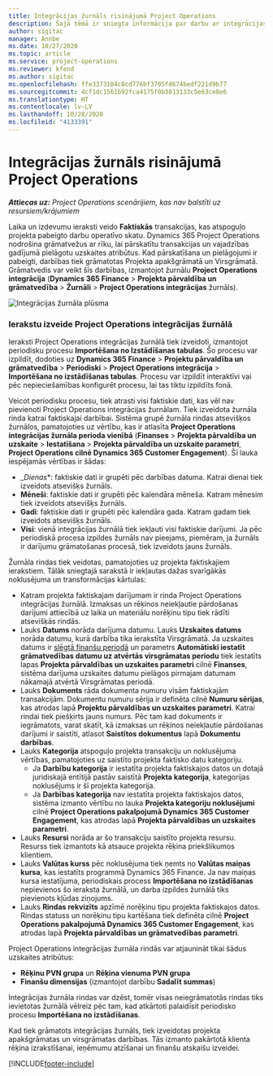 ```yaml
---
title: Integrācijas žurnāls risinājumā Project Operations
description: Šajā tēmā ir sniegta informācija par darbu ar integrācijas žurnālu risinājumā Project Operations.
author: sigitac
manager: Annbe
ms.date: 10/27/2020
ms.topic: article
ms.service: project-operations
ms.reviewer: kfend
ms.author: sigitac
ms.openlocfilehash: ffe3373184c8cd776bf3705fd674bedf221d9b77
ms.sourcegitcommit: 4cf1dc1561b92fca4175f0b3813133c5e63ce8e6
ms.translationtype: HT
ms.contentlocale: lv-LV
ms.lasthandoff: 10/28/2020
ms.locfileid: "4133391"
---
```

# <a name="integration-journal-in-project-operations"></a>Integrācijas žurnāls risinājumā Project Operations

_**Attiecas uz:** Project Operations scenārijiem, kas nav balstīti uz resursiem/krājumiem_

Laika un izdevumu ieraksti veido **Faktiskās** transakcijas, kas atspoguļo projekta pabeigto darbu operatīvo skatu. Dynamics 365 Project Operations nodrošina grāmatvežus ar rīku, lai pārskatītu transakcijas un vajadzības gadījumā pielāgotu uzskaites atribūtus. Kad pārskatīšana un pielāgojumi ir pabeigti, darbības tiek grāmatotas Projekta apakšgrāmatā un Virsgrāmatā. Grāmatvedis var veikt šīs darbības, izmantojot žurnālu **Project Operations integrācija** (**Dynamics 365 Finance** > **Projekta pārvaldība un grāmatvedība** > **Žurnāli** > **Project Operations integrācijas** žurnāls).

![Integrācijas žurnāla plūsma](./media/IntegrationJournal.png)

### <a name="create-records-in-the-project-operations-integration-journal"></a>Ierakstu izveide Project Operations integrācijas žurnālā

Ieraksti Project Operations integrācijas žurnālā tiek izveidoti, izmantojot periodisku procesu **Importēšana no Izstādīšanas tabulas**. Šo procesu var izpildīt, dodoties uz **Dynamics 365 Finance** > **Projektu pārvaldība un grāmatvedība** > **Periodiski** > **Project Operations integrācija** > **Importēšana no izstādīšanas tabulas**. Procesu var izpildīt interaktīvi vai pēc nepieciešamības konfigurēt procesu, lai tas tiktu izpildīts fonā.

Veicot periodisku procesu, tiek atrasti visi faktiskie dati, kas vēl nav pievienoti Project Operations integrācijas žurnālam. Tiek izveidota žurnāla rinda katrai faktiskajai darbībai.
Sistēma grupē žurnāla rindas atsevišķos žurnālos, pamatojoties uz vērtību, kas ir atlasīta **Project Operations integrācijas žurnāla perioda vienībā** (**Finanses** > **Projekta pārvaldība un uzskaite** > **Iestatīšana** > **Projekta pārvaldība un uzskaite parametri**, **Project Operations cilnē Dynamics 365 Customer Engagement**). Šī lauka iespējamās vērtības ir šādas:

  - _*Dienas**: faktiskie dati ir grupēti pēc darbības datuma. Katrai dienai tiek izveidots atsevišķs žurnāls.
  - **Mēneši**: faktiskie dati ir grupēti pēc kalendāra mēneša. Katram mēnesim tiek izveidots atsevišķs žurnāls.
  - **Gadi**: faktiskie dati ir grupēti pēc kalendāra gada. Katram gadam tiek izveidots atsevišķs žurnāls.
  - **Visi**: vienā integrācijas žurnālā tiek iekļauti visi faktiskie darījumi. Ja pēc periodiskā procesa izpildes žurnāls nav pieejams, piemēram, ja žurnāls ir darījumu grāmatošanas procesā, tiek izveidots jauns žurnāls.

Žurnāla rindas tiek veidotas, pamatojoties uz projekta faktiskajiem ierakstiem. Tālāk sniegtajā sarakstā ir iekļautas dažas svarīgākās noklusējuma un transformācijas kārtulas:

  - Katram projekta faktiskajam darījumam ir rinda Project Operations integrācijas žurnālā. Izmaksas un rēķinos neiekļautie pārdošanas darījumi attiecībā uz laika un materiālu norēķinu tipu tiek rādīti atsevišķās rindās.
  - Lauks **Datums** norāda darījuma datumu. Lauks **Uzskaites datums** norāda datumu, kurā darbība tika ierakstīta Virsgrāmatā. Ja uzskaites datums ir [slēgtā finanšu periodā](https://docs.microsoft.com/dynamics365/finance/general-ledger/close-general-ledger-at-period-end) un parametrs **Automātiski iestatīt grāmatvedības datumu uz atvērtās virsgrāmatas periodu** tiek iestatīts lapas **Projekta pārvaldības un uzskaites parametri** cilnē **Finanses**, sistēma darījuma uzskaites datumu pielāgos pirmajam datumam nākamajā atvērtā Virsgrāmatas periodā.
  - Lauks **Dokuments** rāda dokumenta numuru visām faktiskajām transakcijām. Dokumentu numuru sērija ir definēta cilnē **Numuru sērijas**, kas atrodas lapā **Projektu pārvaldības un uzskaites parametri**. Katrai rindai tiek piešķirts jauns numurs. Pēc tam kad dokuments ir iegrāmatots, varat skatīt, kā izmaksas un rēķinos neiekļautie pārdošanas darījumi ir saistīti, atlasot **Saistītos dokumentus** lapā **Dokumentu darbības**.
  - Lauks **Kategorija** atspoguļo projekta transakciju un noklusējuma vērtības, pamatojoties uz saistīto projekta faktisko datu kategoriju.
    - Ja **Darbību kategorija** ir iestatīta projekta faktiskajos datos un dotajā juridiskajā entītijā pastāv saistītā **Projekta kategorija**, kategorijas noklusējums ir šī projekta kategorija.
    - Ja **Darbības kategorija** nav iestatīta projekta faktiskajos datos, sistēma izmanto vērtību no lauka **Projekta kategoriju noklusējumi** cilnē **Project Operations pakalpojumā Dynamics 365 Customer Engagement**, kas atrodas lapā **Projekta pārvaldības un uzskaites parametri**.
  - Lauks **Resursi** norāda ar šo transakciju saistīto projekta resursu. Resurss tiek izmantots kā atsauce projekta rēķina priekšlikumos klientiem.
  - Lauks **Valūtas kurss** pēc noklusējuma tiek ņemts no **Valūtas maiņas kursa**, kas iestatīts programmā Dynamics 365 Finance. Ja nav maiņas kursa iestatījuma, periodiskais process **Importēšana no izstādīšanas** nepievienos šo ieraksta žurnālā, un darba izpildes žurnālā tiks pievienots kļūdas ziņojums.
  - Lauks **Rindas rekvizīts** apzīmē norēķinu tipu projekta faktiskajos datos. Rindas statuss un norēķinu tipu kartēšana tiek definēta cilnē **Project Operations pakalpojumā Dynamics 365 Customer Engagement**, kas atrodas lapā **Projekta pārvaldības un grāmatvedības parametri**.

Project Operations integrācijas žurnāla rindās var atjaunināt tikai šādus uzskaites atribūtus:

- **Rēķinu PVN grupa** un **Rēķina vienuma PVN grupa**
- **Finanšu dimensijas** (izmantojot darbību **Sadalīt summas**)

Integrācijas žurnāla rindas var dzēst, tomēr visas neiegrāmatotās rindas tiks ievietotas žurnālā vēlreiz pēc tam, kad atkārtoti palaidīsit periodisko procesu **Importēšana no izstādīšanas**.

Kad tiek grāmatots integrācijas žurnāls, tiek izveidotas projekta apakšgrāmatas un virsgrāmatas darbības. Tās izmanto pakārtotā klienta rēķina izrakstīšanai, ieņēmumu atzīšanai un finanšu atskaišu izveidei.


[!INCLUDE[footer-include](../includes/footer-banner.md)]